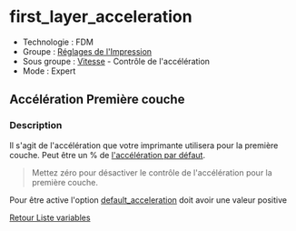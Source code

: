 # first_layer_acceleration

* Technologie : FDM
* Groupe : [Réglages de l'Impression](../print_settings/print_settings.md)
* Sous groupe : [Vitesse](../print_settings/print_settings.md#vitesse) - Contrôle de l'accélération
* Mode : Expert

## Accélération Première couche

### Description

Il s'agit de l'accélération que votre imprimante utilisera pour la première couche.
Peut être un % de [l'accélération par défaut](default_acceleration.md).

> Mettez zéro pour désactiver le contrôle de l'accélération pour la première couche.

Pour être active l'option [default_acceleration](default_acceleration.md) doit avoir une valeur positive

[Retour Liste variables](variable_list.md)
